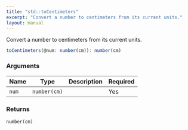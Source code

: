 ```yaml
---
title: "std::toCentimeters"
excerpt: "Convert a number to centimeters from its current units."
layout: manual
---
```


Convert a number to centimeters from its current units.



```js
toCentimeters(@num: number(cm)): number(cm)
```


### Arguments

| Name | Type | Description | Required |
|----------|------|-------------|----------|
| `num` | `number(cm)` |  | Yes |

### Returns

`number(cm)`



